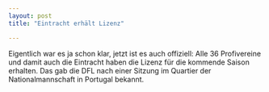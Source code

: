 ```yaml
---
layout: post
title: "Eintracht erhält Lizenz"

---
```


Eigentlich war es ja schon klar, jetzt ist es auch offiziell: Alle 36 Profivereine und damit auch die Eintracht haben die Lizenz für die kommende Saison erhalten. Das gab die DFL nach einer Sitzung im Quartier der Nationalmannschaft in Portugal bekannt.


